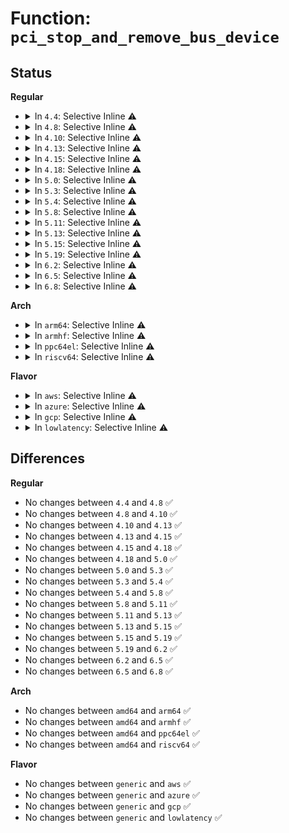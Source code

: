 # Function: <code>pci_stop_and_remove_bus_device</code>

## Status
<b>Regular</b>
<ul>
<li>
<details>
<summary>In <code>4.4</code>: Selective Inline ⚠️</summary>

```c
void pci_stop_and_remove_bus_device(struct pci_dev *dev);
```

**Collision:** Unique Global

**Inline:** Selective

**Transformation:** False

**Instances:**

```
In drivers/pci/remove.c (ffffffff814332a0)
Location: drivers/pci/remove.c:111
Inline: True
Inline callers:
  - drivers/pci/remove.c:pci_stop_and_remove_bus_device_locked
Direct callers:
  - drivers/pci/hotplug/cpci_hotplug_pci.c:cpci_unconfigure_slot
  - drivers/pci/hotplug/pciehp_pci.c:pciehp_unconfigure_device
  - drivers/pci/hotplug/acpiphp_glue.c:disable_slot
  - drivers/pci/hotplug/acpiphp_glue.c:trim_stale_devices
  - drivers/pci/hotplug/acpiphp_glue.c:enable_slot
  - drivers/pci/iov.c:pci_enable_sriov
```
**Symbols:**

```
ffffffff814332a0-ffffffff814332bd: pci_stop_and_remove_bus_device (STB_GLOBAL)
```
</details>
</li>
<li>
<details>
<summary>In <code>4.8</code>: Selective Inline ⚠️</summary>

```c
void pci_stop_and_remove_bus_device(struct pci_dev *dev);
```

**Collision:** Unique Global

**Inline:** Selective

**Transformation:** False

**Instances:**

```
In drivers/pci/remove.c (ffffffff8147eb42)
Location: drivers/pci/remove.c:115
Inline: True
Inline callers:
  - drivers/pci/remove.c:pci_stop_and_remove_bus_device_locked
Direct callers:
  - drivers/pci/pcie/pcie-dpc.c:interrupt_event_handler
  - drivers/pci/hotplug/cpci_hotplug_pci.c:cpci_unconfigure_slot
  - drivers/pci/hotplug/pciehp_pci.c:pciehp_unconfigure_device
  - drivers/pci/hotplug/acpiphp_glue.c:trim_stale_devices
  - drivers/pci/hotplug/acpiphp_glue.c:disable_slot
  - drivers/pci/hotplug/acpiphp_glue.c:enable_slot
  - drivers/pci/iov.c:pci_iov_remove_virtfn
  - drivers/pci/iov.c:pci_iov_add_virtfn
```
**Symbols:**

```
ffffffff8147eb10-ffffffff8147eb2d: pci_stop_and_remove_bus_device (STB_GLOBAL)
```
</details>
</li>
<li>
<details>
<summary>In <code>4.10</code>: Selective Inline ⚠️</summary>

```c
void pci_stop_and_remove_bus_device(struct pci_dev *dev);
```

**Collision:** Unique Global

**Inline:** Selective

**Transformation:** False

**Instances:**

```
In drivers/pci/remove.c (ffffffff814a01e2)
Location: drivers/pci/remove.c:115
Inline: True
Inline callers:
  - drivers/pci/remove.c:pci_stop_and_remove_bus_device_locked
Direct callers:
  - drivers/pci/pcie/pcie-dpc.c:interrupt_event_handler
  - drivers/pci/hotplug/cpci_hotplug_pci.c:cpci_unconfigure_slot
  - drivers/pci/hotplug/pciehp_pci.c:pciehp_unconfigure_device
  - drivers/pci/hotplug/acpiphp_glue.c:trim_stale_devices
  - drivers/pci/hotplug/acpiphp_glue.c:disable_slot
  - drivers/pci/hotplug/acpiphp_glue.c:enable_slot
  - drivers/pci/iov.c:pci_iov_remove_virtfn
  - drivers/pci/iov.c:pci_iov_add_virtfn
```
**Symbols:**

```
ffffffff814a01b0-ffffffff814a01cd: pci_stop_and_remove_bus_device (STB_GLOBAL)
```
</details>
</li>
<li>
<details>
<summary>In <code>4.13</code>: Selective Inline ⚠️</summary>

```c
void pci_stop_and_remove_bus_device(struct pci_dev *dev);
```

**Collision:** Unique Global

**Inline:** Selective

**Transformation:** False

**Instances:**

```
In drivers/pci/remove.c (ffffffff814aa012)
Location: drivers/pci/remove.c:115
Inline: True
Inline callers:
  - drivers/pci/remove.c:pci_stop_and_remove_bus_device_locked
Direct callers:
  - drivers/pci/pcie/pcie-dpc.c:interrupt_event_handler
  - drivers/pci/hotplug/cpci_hotplug_pci.c:cpci_unconfigure_slot
  - drivers/pci/hotplug/pciehp_pci.c:pciehp_unconfigure_device
  - drivers/pci/hotplug/pciehp_pci.c:pciehp_unconfigure_device
  - drivers/pci/hotplug/acpiphp_glue.c:trim_stale_devices
  - drivers/pci/hotplug/acpiphp_glue.c:trim_stale_devices
  - drivers/pci/hotplug/acpiphp_glue.c:disable_slot
  - drivers/pci/hotplug/acpiphp_glue.c:enable_slot
  - drivers/pci/iov.c:pci_iov_remove_virtfn
  - drivers/pci/iov.c:pci_iov_add_virtfn
```
**Symbols:**

```
ffffffff814a9fe0-ffffffff814a9ffd: pci_stop_and_remove_bus_device (STB_GLOBAL)
```
</details>
</li>
<li>
<details>
<summary>In <code>4.15</code>: Selective Inline ⚠️</summary>

```c
void pci_stop_and_remove_bus_device(struct pci_dev *dev);
```

**Collision:** Unique Global

**Inline:** Selective

**Transformation:** False

**Instances:**

```
In drivers/pci/remove.c (ffffffff814e9272)
Location: drivers/pci/remove.c:115
Inline: True
Inline callers:
  - drivers/pci/remove.c:pci_stop_and_remove_bus_device_locked
Direct callers:
  - drivers/pci/pcie/pcie-dpc.c:interrupt_event_handler
  - drivers/pci/hotplug/cpci_hotplug_pci.c:cpci_unconfigure_slot
  - drivers/pci/hotplug/pciehp_pci.c:pciehp_unconfigure_device
  - drivers/pci/hotplug/pciehp_pci.c:pciehp_unconfigure_device
  - drivers/pci/hotplug/acpiphp_glue.c:trim_stale_devices
  - drivers/pci/hotplug/acpiphp_glue.c:trim_stale_devices
  - drivers/pci/hotplug/acpiphp_glue.c:disable_slot
  - drivers/pci/hotplug/acpiphp_glue.c:enable_slot
  - drivers/pci/iov.c:pci_iov_remove_virtfn
  - drivers/pci/iov.c:pci_iov_add_virtfn
```
**Symbols:**

```
ffffffff814e9240-ffffffff814e925d: pci_stop_and_remove_bus_device (STB_GLOBAL)
```
</details>
</li>
<li>
<details>
<summary>In <code>4.18</code>: Selective Inline ⚠️</summary>

```c
void pci_stop_and_remove_bus_device(struct pci_dev *dev);
```

**Collision:** Unique Global

**Inline:** Selective

**Transformation:** False

**Instances:**

```
In drivers/pci/remove.c (ffffffff81518a02)
Location: drivers/pci/remove.c:117
Inline: True
Inline callers:
  - drivers/pci/remove.c:pci_stop_and_remove_bus_device_locked
Direct callers:
  - drivers/pci/pcie/err.c:pcie_do_fatal_recovery
  - drivers/pci/hotplug/cpci_hotplug_pci.c:cpci_unconfigure_slot
  - drivers/pci/hotplug/pciehp_pci.c:pciehp_unconfigure_device
  - drivers/pci/hotplug/shpchp_pci.c:shpchp_unconfigure_device
  - drivers/pci/hotplug/acpiphp_glue.c:trim_stale_devices
  - drivers/pci/hotplug/acpiphp_glue.c:disable_slot
  - drivers/pci/hotplug/acpiphp_glue.c:enable_slot
  - drivers/pci/iov.c:pci_iov_remove_virtfn
  - drivers/pci/iov.c:pci_iov_add_virtfn
```
**Symbols:**

```
ffffffff815189d0-ffffffff815189ed: pci_stop_and_remove_bus_device (STB_GLOBAL)
```
</details>
</li>
<li>
<details>
<summary>In <code>5.0</code>: Selective Inline ⚠️</summary>

```c
void pci_stop_and_remove_bus_device(struct pci_dev *dev);
```

**Collision:** Unique Global

**Inline:** Selective

**Transformation:** False

**Instances:**

```
In drivers/pci/remove.c (ffffffff8152e472)
Location: drivers/pci/remove.c:114
Inline: True
Inline callers:
  - drivers/pci/remove.c:pci_stop_and_remove_bus_device_locked
Direct callers:
  - drivers/pci/hotplug/cpci_hotplug_pci.c:cpci_unconfigure_slot
  - drivers/pci/hotplug/pciehp_pci.c:pciehp_unconfigure_device
  - drivers/pci/hotplug/shpchp_pci.c:shpchp_unconfigure_device
  - drivers/pci/hotplug/acpiphp_glue.c:trim_stale_devices
  - drivers/pci/hotplug/acpiphp_glue.c:disable_slot
  - drivers/pci/hotplug/acpiphp_glue.c:enable_slot
  - drivers/pci/iov.c:pci_iov_remove_virtfn
  - drivers/pci/iov.c:pci_iov_add_virtfn
```
**Symbols:**

```
ffffffff8152e440-ffffffff8152e45d: pci_stop_and_remove_bus_device (STB_GLOBAL)
```
</details>
</li>
<li>
<details>
<summary>In <code>5.3</code>: Selective Inline ⚠️</summary>

```c
void pci_stop_and_remove_bus_device(struct pci_dev *dev);
```

**Collision:** Unique Global

**Inline:** Selective

**Transformation:** False

**Instances:**

```
In drivers/pci/remove.c (ffffffff8155dc23)
Location: drivers/pci/remove.c:114
Inline: True
Inline callers:
  - drivers/pci/remove.c:pci_stop_and_remove_bus_device_locked
Direct callers:
  - drivers/pci/hotplug/cpci_hotplug_pci.c:cpci_unconfigure_slot
  - drivers/pci/hotplug/pciehp_pci.c:pciehp_unconfigure_device
  - drivers/pci/hotplug/shpchp_pci.c:shpchp_unconfigure_device
  - drivers/pci/hotplug/acpiphp_glue.c:trim_stale_devices
  - drivers/pci/hotplug/acpiphp_glue.c:disable_slot
  - drivers/pci/hotplug/acpiphp_glue.c:enable_slot
  - drivers/pci/iov.c:pci_iov_remove_virtfn
  - drivers/pci/iov.c:pci_iov_add_virtfn
```
**Symbols:**

```
ffffffff8155dbf0-ffffffff8155dc0f: pci_stop_and_remove_bus_device (STB_GLOBAL)
```
</details>
</li>
<li>
<details>
<summary>In <code>5.4</code>: Selective Inline ⚠️</summary>

```c
void pci_stop_and_remove_bus_device(struct pci_dev *dev);
```

**Collision:** Unique Global

**Inline:** Selective

**Transformation:** False

**Instances:**

```
In drivers/pci/remove.c (ffffffff8157ec93)
Location: drivers/pci/remove.c:114
Inline: True
Inline callers:
  - drivers/pci/remove.c:pci_stop_and_remove_bus_device_locked
Direct callers:
  - drivers/pci/hotplug/cpci_hotplug_pci.c:cpci_unconfigure_slot
  - drivers/pci/hotplug/pciehp_pci.c:pciehp_unconfigure_device
  - drivers/pci/hotplug/shpchp_pci.c:shpchp_unconfigure_device
  - drivers/pci/hotplug/acpiphp_glue.c:trim_stale_devices
  - drivers/pci/hotplug/acpiphp_glue.c:disable_slot
  - drivers/pci/hotplug/acpiphp_glue.c:enable_slot
  - drivers/pci/iov.c:pci_iov_remove_virtfn
  - drivers/pci/iov.c:pci_iov_add_virtfn
```
**Symbols:**

```
ffffffff8157ec60-ffffffff8157ec7f: pci_stop_and_remove_bus_device (STB_GLOBAL)
```
</details>
</li>
<li>
<details>
<summary>In <code>5.8</code>: Selective Inline ⚠️</summary>

```c
void pci_stop_and_remove_bus_device(struct pci_dev *dev);
```

**Collision:** Unique Global

**Inline:** Selective

**Transformation:** False

**Instances:**

```
In drivers/pci/remove.c (ffffffff81624293)
Location: drivers/pci/remove.c:114
Inline: True
Inline callers:
  - drivers/pci/remove.c:pci_stop_and_remove_bus_device_locked
Direct callers:
  - drivers/pci/hotplug/cpci_hotplug_pci.c:cpci_unconfigure_slot
  - drivers/pci/hotplug/pciehp_pci.c:pciehp_unconfigure_device
  - drivers/pci/hotplug/shpchp_pci.c:shpchp_unconfigure_device
  - drivers/pci/hotplug/acpiphp_glue.c:trim_stale_devices
  - drivers/pci/hotplug/acpiphp_glue.c:disable_slot
  - drivers/pci/hotplug/acpiphp_glue.c:enable_slot
  - drivers/pci/iov.c:pci_iov_remove_virtfn
  - drivers/pci/iov.c:pci_iov_add_virtfn
```
**Symbols:**

```
ffffffff81624250-ffffffff81624271: pci_stop_and_remove_bus_device (STB_GLOBAL)
```
</details>
</li>
<li>
<details>
<summary>In <code>5.11</code>: Selective Inline ⚠️</summary>

```c
void pci_stop_and_remove_bus_device(struct pci_dev *dev);
```

**Collision:** Unique Global

**Inline:** Selective

**Transformation:** False

**Instances:**

```
In drivers/pci/remove.c (ffffffff81649e53)
Location: drivers/pci/remove.c:114
Inline: True
Inline callers:
  - drivers/pci/remove.c:pci_stop_and_remove_bus_device_locked
Direct callers:
  - drivers/pci/hotplug/cpci_hotplug_pci.c:cpci_unconfigure_slot
  - drivers/pci/hotplug/pciehp_pci.c:pciehp_unconfigure_device
  - drivers/pci/hotplug/shpchp_pci.c:shpchp_unconfigure_device
  - drivers/pci/hotplug/acpiphp_glue.c:trim_stale_devices
  - drivers/pci/hotplug/acpiphp_glue.c:disable_slot
  - drivers/pci/hotplug/acpiphp_glue.c:enable_slot
  - drivers/pci/iov.c:pci_iov_remove_virtfn
  - drivers/pci/iov.c:pci_iov_add_virtfn
```
**Symbols:**

```
ffffffff81649e10-ffffffff81649e31: pci_stop_and_remove_bus_device (STB_GLOBAL)
```
</details>
</li>
<li>
<details>
<summary>In <code>5.13</code>: Selective Inline ⚠️</summary>

```c
void pci_stop_and_remove_bus_device(struct pci_dev *dev);
```

**Collision:** Unique Global

**Inline:** Selective

**Transformation:** False

**Instances:**

```
In drivers/pci/remove.c (ffffffff8162ca03)
Location: drivers/pci/remove.c:116
Inline: True
Inline callers:
  - drivers/pci/remove.c:pci_stop_and_remove_bus_device_locked
Direct callers:
  - drivers/pci/hotplug/cpci_hotplug_pci.c:cpci_unconfigure_slot
  - drivers/pci/hotplug/pciehp_pci.c:pciehp_unconfigure_device
  - drivers/pci/hotplug/shpchp_pci.c:shpchp_unconfigure_device
  - drivers/pci/hotplug/acpiphp_glue.c:trim_stale_devices
  - drivers/pci/hotplug/acpiphp_glue.c:disable_slot
  - drivers/pci/hotplug/acpiphp_glue.c:enable_slot
  - drivers/pci/iov.c:pci_iov_remove_virtfn
  - drivers/pci/iov.c:pci_iov_add_virtfn
```
**Symbols:**

```
ffffffff8162c9c0-ffffffff8162c9e1: pci_stop_and_remove_bus_device (STB_GLOBAL)
```
</details>
</li>
<li>
<details>
<summary>In <code>5.15</code>: Selective Inline ⚠️</summary>

```c
void pci_stop_and_remove_bus_device(struct pci_dev *dev);
```

**Collision:** Unique Global

**Inline:** Selective

**Transformation:** False

**Instances:**

```
In drivers/pci/remove.c (ffffffff8169bed3)
Location: drivers/pci/remove.c:115
Inline: True
Inline callers:
  - drivers/pci/remove.c:pci_stop_and_remove_bus_device_locked
Direct callers:
  - drivers/pci/hotplug/cpci_hotplug_pci.c:cpci_unconfigure_slot
  - drivers/pci/hotplug/pciehp_pci.c:pciehp_unconfigure_device
  - drivers/pci/hotplug/shpchp_pci.c:shpchp_unconfigure_device
  - drivers/pci/hotplug/acpiphp_glue.c:trim_stale_devices
  - drivers/pci/hotplug/acpiphp_glue.c:disable_slot
  - drivers/pci/hotplug/acpiphp_glue.c:enable_slot
  - drivers/pci/iov.c:pci_iov_remove_virtfn
  - drivers/pci/iov.c:pci_iov_add_virtfn
```
**Symbols:**

```
ffffffff8169be90-ffffffff8169beb1: pci_stop_and_remove_bus_device (STB_GLOBAL)
```
</details>
</li>
<li>
<details>
<summary>In <code>5.19</code>: Selective Inline ⚠️</summary>

```c
void pci_stop_and_remove_bus_device(struct pci_dev *dev);
```

**Collision:** Unique Global

**Inline:** Selective

**Transformation:** False

**Instances:**

```
In drivers/pci/remove.c (ffffffff817bd7f2)
Location: drivers/pci/remove.c:115
Inline: True
Inline callers:
  - drivers/pci/remove.c:pci_stop_and_remove_bus_device_locked
Direct callers:
  - drivers/pci/hotplug/cpci_hotplug_pci.c:cpci_unconfigure_slot
  - drivers/pci/hotplug/pciehp_pci.c:pciehp_unconfigure_device
  - drivers/pci/hotplug/shpchp_pci.c:shpchp_unconfigure_device
  - drivers/pci/hotplug/acpiphp_glue.c:trim_stale_devices
  - drivers/pci/hotplug/acpiphp_glue.c:disable_slot
  - drivers/pci/hotplug/acpiphp_glue.c:enable_slot
  - drivers/pci/iov.c:pci_iov_remove_virtfn
  - drivers/pci/iov.c:pci_iov_add_virtfn
```
**Symbols:**

```
ffffffff817bd7b0-ffffffff817bd7d6: pci_stop_and_remove_bus_device (STB_GLOBAL)
```
</details>
</li>
<li>
<details>
<summary>In <code>6.2</code>: Selective Inline ⚠️</summary>

```c
void pci_stop_and_remove_bus_device(struct pci_dev *dev);
```

**Collision:** Unique Global

**Inline:** Selective

**Transformation:** False

**Instances:**

```
In drivers/pci/remove.c (ffffffff818d9952)
Location: drivers/pci/remove.c:115
Inline: True
Inline callers:
  - drivers/pci/remove.c:pci_stop_and_remove_bus_device_locked
Direct callers:
  - drivers/pci/hotplug/cpci_hotplug_pci.c:cpci_unconfigure_slot
  - drivers/pci/hotplug/pciehp_pci.c:pciehp_unconfigure_device
  - drivers/pci/hotplug/shpchp_pci.c:shpchp_unconfigure_device
  - drivers/pci/hotplug/acpiphp_glue.c:trim_stale_devices
  - drivers/pci/hotplug/acpiphp_glue.c:disable_slot
  - drivers/pci/hotplug/acpiphp_glue.c:enable_slot
  - drivers/pci/iov.c:pci_iov_remove_virtfn
  - drivers/pci/iov.c:pci_iov_add_virtfn
  - drivers/platform/x86/p2sb.c:p2sb_bar
  - drivers/platform/x86/p2sb.c:p2sb_bar
  - drivers/platform/x86/p2sb.c:p2sb_bar
  - drivers/platform/x86/p2sb.c:p2sb_bar
```
**Symbols:**

```
ffffffff818d9900-ffffffff818d9926: pci_stop_and_remove_bus_device (STB_GLOBAL)
```
</details>
</li>
<li>
<details>
<summary>In <code>6.5</code>: Selective Inline ⚠️</summary>

```c
void pci_stop_and_remove_bus_device(struct pci_dev *dev);
```

**Collision:** Unique Global

**Inline:** Selective

**Transformation:** False

**Instances:**

```
In drivers/pci/remove.c (ffffffff8191cca2)
Location: drivers/pci/remove.c:115
Inline: True
Inline callers:
  - drivers/pci/remove.c:pci_stop_and_remove_bus_device_locked
Direct callers:
  - drivers/pci/hotplug/cpci_hotplug_pci.c:cpci_unconfigure_slot
  - drivers/pci/hotplug/pciehp_pci.c:pciehp_unconfigure_device
  - drivers/pci/hotplug/shpchp_pci.c:shpchp_unconfigure_device
  - drivers/pci/hotplug/acpiphp_glue.c:trim_stale_devices
  - drivers/pci/hotplug/acpiphp_glue.c:disable_slot
  - drivers/pci/hotplug/acpiphp_glue.c:enable_slot
  - drivers/pci/iov.c:pci_iov_remove_virtfn
  - drivers/pci/iov.c:pci_iov_add_virtfn
  - drivers/platform/x86/p2sb.c:p2sb_bar
  - drivers/platform/x86/p2sb.c:p2sb_bar
  - drivers/platform/x86/p2sb.c:p2sb_bar
  - drivers/platform/x86/p2sb.c:p2sb_bar
```
**Symbols:**

```
ffffffff8191cc50-ffffffff8191cc76: pci_stop_and_remove_bus_device (STB_GLOBAL)
```
</details>
</li>
<li>
<details>
<summary>In <code>6.8</code>: Selective Inline ⚠️</summary>

```c
void pci_stop_and_remove_bus_device(struct pci_dev *dev);
```

**Collision:** Unique Global

**Inline:** Selective

**Transformation:** False

**Instances:**

```
In drivers/pci/remove.c (ffffffff819650d2)
Location: drivers/pci/remove.c:116
Inline: True
Inline callers:
  - drivers/pci/remove.c:pci_stop_and_remove_bus_device_locked
Direct callers:
  - drivers/pci/hotplug/cpci_hotplug_pci.c:cpci_unconfigure_slot
  - drivers/pci/hotplug/pciehp_pci.c:pciehp_unconfigure_device
  - drivers/pci/hotplug/shpchp_pci.c:shpchp_unconfigure_device
  - drivers/pci/hotplug/acpiphp_glue.c:trim_stale_devices
  - drivers/pci/hotplug/acpiphp_glue.c:disable_slot
  - drivers/pci/hotplug/acpiphp_glue.c:enable_slot
  - drivers/pci/iov.c:pci_iov_remove_virtfn
  - drivers/pci/iov.c:pci_iov_add_virtfn
  - drivers/platform/x86/p2sb.c:p2sb_scan_and_cache_devfn
```
**Symbols:**

```
ffffffff81965080-ffffffff819650a6: pci_stop_and_remove_bus_device (STB_GLOBAL)
```
</details>
</li>
</ul>
<b>Arch</b>
<ul>
<li>
<details>
<summary>In <code>arm64</code>: Selective Inline ⚠️</summary>

```c
void pci_stop_and_remove_bus_device(struct pci_dev *dev);
```

**Collision:** Unique Global

**Inline:** Selective

**Transformation:** False

**Instances:**

```
In drivers/pci/remove.c (ffff8000106e174c)
Location: drivers/pci/remove.c:114
Inline: True
Inline callers:
  - drivers/pci/remove.c:pci_stop_and_remove_bus_device_locked
Direct callers:
  - drivers/pci/hotplug/cpci_hotplug_pci.c:cpci_unconfigure_slot
  - drivers/pci/hotplug/pciehp_pci.c:pciehp_unconfigure_device
  - drivers/pci/hotplug/shpchp_pci.c:shpchp_unconfigure_device
  - drivers/pci/hotplug/acpiphp_glue.c:trim_stale_devices
  - drivers/pci/hotplug/acpiphp_glue.c:disable_slot
  - drivers/pci/hotplug/acpiphp_glue.c:enable_slot
  - drivers/pci/iov.c:pci_iov_remove_virtfn
  - drivers/pci/iov.c:pci_iov_add_virtfn
```
**Symbols:**

```
ffff8000106e16f8-ffff8000106e172c: pci_stop_and_remove_bus_device (STB_GLOBAL)
```
</details>
</li>
<li>
<details>
<summary>In <code>armhf</code>: Selective Inline ⚠️</summary>

```c
void pci_stop_and_remove_bus_device(struct pci_dev *dev);
```

**Collision:** Unique Global

**Inline:** Selective

**Transformation:** False

**Instances:**

```
In drivers/pci/remove.c (c087d25c)
Location: drivers/pci/remove.c:114
Inline: True
Inline callers:
  - drivers/pci/remove.c:pci_stop_and_remove_bus_device_locked
Direct callers:
  - drivers/pci/iov.c:pci_iov_remove_virtfn
  - drivers/pci/iov.c:pci_iov_add_virtfn
```
**Symbols:**

```
c087d218-c087d240: pci_stop_and_remove_bus_device (STB_GLOBAL)
```
</details>
</li>
<li>
<details>
<summary>In <code>ppc64el</code>: Selective Inline ⚠️</summary>

```c
void pci_stop_and_remove_bus_device(struct pci_dev *dev);
```

**Collision:** Unique Global

**Inline:** Selective

**Transformation:** False

**Instances:**

```
In drivers/pci/remove.c (c00000000085a9b8)
Location: drivers/pci/remove.c:114
Inline: True
Inline callers:
  - drivers/pci/remove.c:pci_stop_and_remove_bus_device_locked
Direct callers:
  - arch/powerpc/kernel/eeh_driver.c:eeh_rmv_device
  - arch/powerpc/kernel/pci-hotplug.c:pci_hp_remove_devices
  - drivers/pci/hotplug/cpci_hotplug_pci.c:cpci_unconfigure_slot
  - drivers/pci/iov.c:pci_iov_remove_virtfn
  - drivers/pci/iov.c:pci_iov_add_virtfn
```
**Symbols:**

```
c00000000085a950-c00000000085a990: pci_stop_and_remove_bus_device (STB_GLOBAL)
```
</details>
</li>
<li>
<details>
<summary>In <code>riscv64</code>: Selective Inline ⚠️</summary>

```c
void pci_stop_and_remove_bus_device(struct pci_dev *dev);
```

**Collision:** Unique Global

**Inline:** Selective

**Transformation:** False

**Instances:**

```
In drivers/pci/remove.c (ffffffe0004b91fa)
Location: drivers/pci/remove.c:114
Inline: True
Inline callers:
  - drivers/pci/remove.c:pci_stop_and_remove_bus_device_locked
Direct callers:
  - drivers/pci/hotplug/cpci_hotplug_pci.c:cpci_unconfigure_slot
  - drivers/pci/hotplug/pciehp_pci.c:pciehp_unconfigure_device
  - drivers/pci/hotplug/shpchp_pci.c:shpchp_unconfigure_device
  - drivers/pci/iov.c:pci_iov_remove_virtfn
  - drivers/pci/iov.c:pci_iov_add_virtfn
```
**Symbols:**

```
ffffffe0004b91a8-ffffffe0004b91dc: pci_stop_and_remove_bus_device (STB_GLOBAL)
```
</details>
</li>
</ul>
<b>Flavor</b>
<ul>
<li>
<details>
<summary>In <code>aws</code>: Selective Inline ⚠️</summary>

```c
void pci_stop_and_remove_bus_device(struct pci_dev *dev);
```

**Collision:** Unique Global

**Inline:** Selective

**Transformation:** False

**Instances:**

```
In drivers/pci/remove.c (ffffffff815731b3)
Location: drivers/pci/remove.c:114
Inline: True
Inline callers:
  - drivers/pci/remove.c:pci_stop_and_remove_bus_device_locked
Direct callers:
  - drivers/pci/hotplug/cpci_hotplug_pci.c:cpci_unconfigure_slot
  - drivers/pci/hotplug/pciehp_pci.c:pciehp_unconfigure_device
  - drivers/pci/hotplug/shpchp_pci.c:shpchp_unconfigure_device
  - drivers/pci/hotplug/acpiphp_glue.c:trim_stale_devices
  - drivers/pci/hotplug/acpiphp_glue.c:disable_slot
  - drivers/pci/hotplug/acpiphp_glue.c:enable_slot
  - drivers/pci/iov.c:pci_iov_remove_virtfn
  - drivers/pci/iov.c:pci_iov_add_virtfn
```
**Symbols:**

```
ffffffff81573180-ffffffff8157319f: pci_stop_and_remove_bus_device (STB_GLOBAL)
```
</details>
</li>
<li>
<details>
<summary>In <code>azure</code>: Selective Inline ⚠️</summary>

```c
void pci_stop_and_remove_bus_device(struct pci_dev *dev);
```

**Collision:** Unique Global

**Inline:** Selective

**Transformation:** False

**Instances:**

```
In drivers/pci/remove.c (ffffffff81561913)
Location: drivers/pci/remove.c:114
Inline: True
Inline callers:
  - drivers/pci/remove.c:pci_stop_and_remove_bus_device_locked
Direct callers:
  - drivers/pci/hotplug/cpci_hotplug_pci.c:cpci_unconfigure_slot
  - drivers/pci/hotplug/pciehp_pci.c:pciehp_unconfigure_device
  - drivers/pci/hotplug/shpchp_pci.c:shpchp_unconfigure_device
  - drivers/pci/hotplug/acpiphp_glue.c:trim_stale_devices
  - drivers/pci/hotplug/acpiphp_glue.c:disable_slot
  - drivers/pci/hotplug/acpiphp_glue.c:enable_slot
  - drivers/pci/iov.c:pci_iov_remove_virtfn
  - drivers/pci/iov.c:pci_iov_add_virtfn
```
**Symbols:**

```
ffffffff815618e0-ffffffff815618ff: pci_stop_and_remove_bus_device (STB_GLOBAL)
```
</details>
</li>
<li>
<details>
<summary>In <code>gcp</code>: Selective Inline ⚠️</summary>

```c
void pci_stop_and_remove_bus_device(struct pci_dev *dev);
```

**Collision:** Unique Global

**Inline:** Selective

**Transformation:** False

**Instances:**

```
In drivers/pci/remove.c (ffffffff815729e3)
Location: drivers/pci/remove.c:114
Inline: True
Inline callers:
  - drivers/pci/remove.c:pci_stop_and_remove_bus_device_locked
Direct callers:
  - drivers/pci/hotplug/cpci_hotplug_pci.c:cpci_unconfigure_slot
  - drivers/pci/hotplug/pciehp_pci.c:pciehp_unconfigure_device
  - drivers/pci/hotplug/shpchp_pci.c:shpchp_unconfigure_device
  - drivers/pci/hotplug/acpiphp_glue.c:trim_stale_devices
  - drivers/pci/hotplug/acpiphp_glue.c:disable_slot
  - drivers/pci/hotplug/acpiphp_glue.c:enable_slot
  - drivers/pci/iov.c:pci_iov_remove_virtfn
  - drivers/pci/iov.c:pci_iov_add_virtfn
```
**Symbols:**

```
ffffffff815729b0-ffffffff815729cf: pci_stop_and_remove_bus_device (STB_GLOBAL)
```
</details>
</li>
<li>
<details>
<summary>In <code>lowlatency</code>: Selective Inline ⚠️</summary>

```c
void pci_stop_and_remove_bus_device(struct pci_dev *dev);
```

**Collision:** Unique Global

**Inline:** Selective

**Transformation:** False

**Instances:**

```
In drivers/pci/remove.c (ffffffff8158cec3)
Location: drivers/pci/remove.c:114
Inline: True
Inline callers:
  - drivers/pci/remove.c:pci_stop_and_remove_bus_device_locked
Direct callers:
  - drivers/pci/hotplug/cpci_hotplug_pci.c:cpci_unconfigure_slot
  - drivers/pci/hotplug/pciehp_pci.c:pciehp_unconfigure_device
  - drivers/pci/hotplug/shpchp_pci.c:shpchp_unconfigure_device
  - drivers/pci/hotplug/acpiphp_glue.c:trim_stale_devices
  - drivers/pci/hotplug/acpiphp_glue.c:disable_slot
  - drivers/pci/hotplug/acpiphp_glue.c:enable_slot
  - drivers/pci/iov.c:pci_iov_remove_virtfn
  - drivers/pci/iov.c:pci_iov_add_virtfn
```
**Symbols:**

```
ffffffff8158ce90-ffffffff8158ceaf: pci_stop_and_remove_bus_device (STB_GLOBAL)
```
</details>
</li>
</ul>

## Differences
<b>Regular</b>
<ul>
<li>
No changes between <code>4.4</code> and <code>4.8</code> ✅
</li>
<li>
No changes between <code>4.8</code> and <code>4.10</code> ✅
</li>
<li>
No changes between <code>4.10</code> and <code>4.13</code> ✅
</li>
<li>
No changes between <code>4.13</code> and <code>4.15</code> ✅
</li>
<li>
No changes between <code>4.15</code> and <code>4.18</code> ✅
</li>
<li>
No changes between <code>4.18</code> and <code>5.0</code> ✅
</li>
<li>
No changes between <code>5.0</code> and <code>5.3</code> ✅
</li>
<li>
No changes between <code>5.3</code> and <code>5.4</code> ✅
</li>
<li>
No changes between <code>5.4</code> and <code>5.8</code> ✅
</li>
<li>
No changes between <code>5.8</code> and <code>5.11</code> ✅
</li>
<li>
No changes between <code>5.11</code> and <code>5.13</code> ✅
</li>
<li>
No changes between <code>5.13</code> and <code>5.15</code> ✅
</li>
<li>
No changes between <code>5.15</code> and <code>5.19</code> ✅
</li>
<li>
No changes between <code>5.19</code> and <code>6.2</code> ✅
</li>
<li>
No changes between <code>6.2</code> and <code>6.5</code> ✅
</li>
<li>
No changes between <code>6.5</code> and <code>6.8</code> ✅
</li>
</ul>
<b>Arch</b>
<ul>
<li>
No changes between <code>amd64</code> and <code>arm64</code> ✅
</li>
<li>
No changes between <code>amd64</code> and <code>armhf</code> ✅
</li>
<li>
No changes between <code>amd64</code> and <code>ppc64el</code> ✅
</li>
<li>
No changes between <code>amd64</code> and <code>riscv64</code> ✅
</li>
</ul>
<b>Flavor</b>
<ul>
<li>
No changes between <code>generic</code> and <code>aws</code> ✅
</li>
<li>
No changes between <code>generic</code> and <code>azure</code> ✅
</li>
<li>
No changes between <code>generic</code> and <code>gcp</code> ✅
</li>
<li>
No changes between <code>generic</code> and <code>lowlatency</code> ✅
</li>
</ul>
